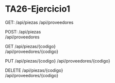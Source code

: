 # TA26-Ejercicio1


GET:       /api/piezas
           /api/proveedores 
           
           
POST:      /api/piezas  
           /api/proveedores 
           
GET       /api/piezas/{codigo}  
          /api/proveedores/{codigo} 
 
PUT       /api/piezas/{codigo}
          /api/proveedores/{codigo}  

DELETE    /api/piezas/{codigo}    
          /api/proveedores/{codigo}
   

